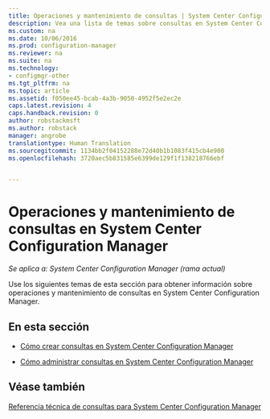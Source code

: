 ```yaml
---
title: Operaciones y mantenimiento de consultas | System Center Configuration Manager
description: Vea una lista de temas sobre consultas en System Center Configuration Manager. Enfoque en operaciones y mantenimiento.
ms.custom: na
ms.date: 10/06/2016
ms.prod: configuration-manager
ms.reviewer: na
ms.suite: na
ms.technology:
- configmgr-other
ms.tgt_pltfrm: na
ms.topic: article
ms.assetid: f050ee45-bcab-4a3b-9050-4952f5e2ec2e
caps.latest.revision: 4
caps.handback.revision: 0
author: robstackmsft
ms.author: robstack
manager: angrobe
translationtype: Human Translation
ms.sourcegitcommit: 1134bb2f04152288e72d40b1b1083f415cb4e900
ms.openlocfilehash: 3720aec5b831585e6399de129f1f138218766ebf


---
```

# <a name="operations-and-maintenance-for-queries-in-system-center-configuration-manager"></a>Operaciones y mantenimiento de consultas en System Center Configuration Manager

*Se aplica a: System Center Configuration Manager (rama actual)*

Use los siguientes temas de esta sección para obtener información sobre operaciones y mantenimiento de consultas en System Center Configuration Manager.  

## <a name="in-this-section"></a>En esta sección  

-   [Cómo crear consultas en System Center Configuration Manager](../../../core/servers/manage/create-queries.md)  

-   [Cómo administrar consultas en System Center Configuration Manager](../../../core/servers/manage/manage-queries.md)  

## <a name="see-also"></a>Véase también  
 [Referencia técnica de consultas para System Center Configuration Manager](../../../core/servers/manage/queries-technical-reference.md)



<!--HONumber=Nov16_HO1-->


